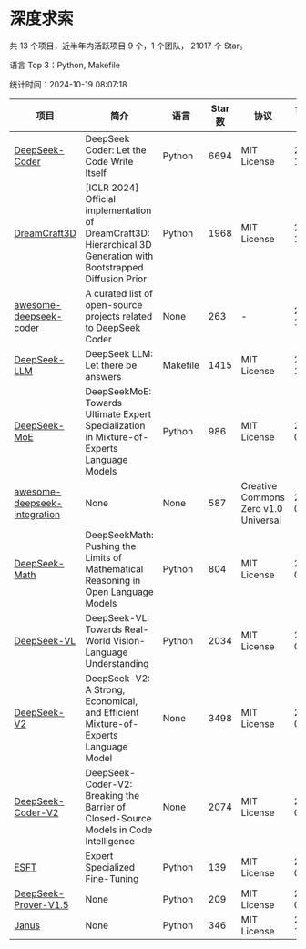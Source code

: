 # 深度求索

共 13 个项目，近半年内活跃项目 9 个，1 个团队， 21017 个 Star。

语言 Top 3：Python, Makefile

统计时间：2024-10-19 08:07:18

| 项目 | 简介 | 语言 | Star 数 | 协议 | 创建时间 | 最后更新时间 | 最后提交时间 |
| --- | --- | --- | --- | --- | --- | --- | --- |
| [DeepSeek-Coder](https://github.com/deepseek-ai/DeepSeek-Coder) | DeepSeek Coder: Let the Code Write Itself | Python | 6694 | MIT License | 2023-10-20 | 2024-10-19 | 2024-05-21 |
| [DreamCraft3D](https://github.com/deepseek-ai/DreamCraft3D) | [ICLR 2024] Official implementation of DreamCraft3D: Hierarchical 3D Generation with Bootstrapped Diffusion Prior | Python | 1968 | MIT License | 2023-10-23 | 2024-10-18 | 2024-08-21 |
| [awesome-deepseek-coder](https://github.com/deepseek-ai/awesome-deepseek-coder) | A curated list of open-source projects related to DeepSeek Coder | None | 263 | - | 2023-11-06 | 2024-10-18 | 2024-04-03 |
| [DeepSeek-LLM](https://github.com/deepseek-ai/DeepSeek-LLM) | DeepSeek LLM: Let there be answers | Makefile | 1415 | MIT License | 2023-11-29 | 2024-10-18 | 2024-02-04 |
| [DeepSeek-MoE](https://github.com/deepseek-ai/DeepSeek-MoE) | DeepSeekMoE: Towards Ultimate Expert Specialization in Mixture-of-Experts Language Models | Python | 986 | MIT License | 2024-01-02 | 2024-10-19 | 2024-01-16 |
| [awesome-deepseek-integration](https://github.com/deepseek-ai/awesome-deepseek-integration) | None | None | 587 | Creative Commons Zero v1.0 Universal | 2024-01-11 | 2024-10-19 | 2024-09-24 |
| [DeepSeek-Math](https://github.com/deepseek-ai/DeepSeek-Math) | DeepSeekMath: Pushing the Limits of Mathematical Reasoning in Open Language Models | Python | 804 | MIT License | 2024-02-05 | 2024-10-19 | 2024-04-15 |
| [DeepSeek-VL](https://github.com/deepseek-ai/DeepSeek-VL) | DeepSeek-VL: Towards Real-World Vision-Language Understanding | Python | 2034 | MIT License | 2024-03-07 | 2024-10-18 | 2024-04-24 |
| [DeepSeek-V2](https://github.com/deepseek-ai/DeepSeek-V2) | DeepSeek-V2: A Strong, Economical, and Efficient Mixture-of-Experts Language Model | None | 3498 | MIT License | 2024-04-22 | 2024-10-19 | 2024-09-25 |
| [DeepSeek-Coder-V2](https://github.com/deepseek-ai/DeepSeek-Coder-V2) | DeepSeek-Coder-V2: Breaking the Barrier of Closed-Source Models in Code Intelligence | None | 2074 | MIT License | 2024-06-14 | 2024-10-18 | 2024-09-24 |
| [ESFT](https://github.com/deepseek-ai/ESFT) | Expert Specialized Fine-Tuning | Python | 139 | MIT License | 2024-07-04 | 2024-10-17 | 2024-09-22 |
| [DeepSeek-Prover-V1.5](https://github.com/deepseek-ai/DeepSeek-Prover-V1.5) | None | Python | 209 | MIT License | 2024-08-15 | 2024-10-16 | 2024-08-16 |
| [Janus](https://github.com/deepseek-ai/Janus) | None | Python | 346 | MIT License | 2024-10-18 | 2024-10-19 | 2024-10-18 |

